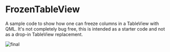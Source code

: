 # FrozenTableView

A sample code to show how one can freeze columns in a TableView with QML.
It's not completely bug free, this is intended as a starter code and not as a drop-in TableView
replacement.


![final](/assets/final.gif)
